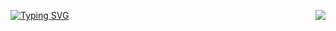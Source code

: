 [//]: <> (Visitior Badge) 
<a href="https://visitorbadge.io/status?path=GSelvakumar"><img align="right" src="https://api.visitorbadge.io/api/visitors?path=GSelvakumar&labelColor=%23697689&countColor=%23d9e3f0" /></a>

[//]: <> (Name Live Typing) 
[![Typing SVG](https://readme-typing-svg.herokuapp.com?font=Fira+Code&weight=600&size=35&duration=4000&pause=1000&color=F7AF5A&center=true&vCenter=true&random=false&width=500&height=70&lines=Hi+There!+%F0%9F%99%8F;I'm+Selvakumar+Gandeeban)](https://git.io/typing-svg)
